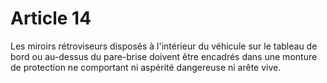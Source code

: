 # Article 14

Les miroirs rétroviseurs disposés à l'intérieur du véhicule sur le tableau de bord ou au-dessus du pare-brise doivent être encadrés dans une monture de protection ne comportant ni aspérité dangereuse ni arête vive.
